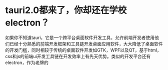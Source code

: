 # tauri2.0都来了，你却还在学校electron？

如果你不知道tauri，它是一个跨平台桌面软件开发工具，允许前端开发者使用他们已经十分熟悉的前端开发框架和工具链开发桌面应用软件，大大降低了桌面软件的开发门槛，同时相较于传统的桌面软件开发如GTK，WPF以及QT，基于html，css和js的前端ui开发工具链在开发效率上有先天优势。类似的开发平台还有electron，作为老牌的